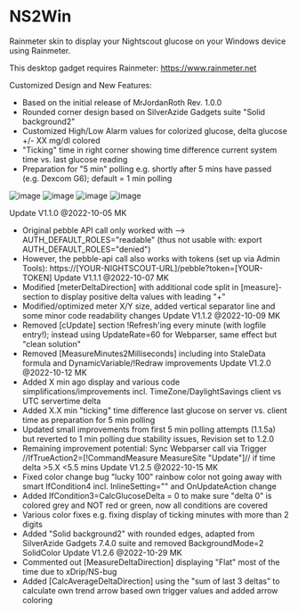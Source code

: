 # NS2Win
 Rainmeter skin to display your Nightscout glucose on your Windows device using Rainmeter.
 
 This desktop gadget requires Rainmeter: https://www.rainmeter.net
 
 Customized Design and New Features:
 - Based on the initial release of MrJordanRoth Rev. 1.0.0 
 - Rounded corner design based on SilverAzide Gadgets suite "Solid background2"
 - Customized High/Low Alarm values for colorized glucose, delta glucose +/- XX mg/dl colored
 - "Ticking" time in right corner showing time difference current system time vs. last glucose reading
 - Preparation for "5 min" polling e.g. shortly after 5 mins have passed (e.g. Dexcom G6); default = 1 min polling
  
 ![image](https://user-images.githubusercontent.com/60714349/198889996-0fb75f12-c352-4ff4-bfc9-f3e5ff6542d3.png)
 ![image](https://user-images.githubusercontent.com/60714349/198890172-a5d5af8b-0b2e-4207-8283-d1bd90fd9c19.png)
 ![image](https://user-images.githubusercontent.com/60714349/198889055-e20f2d5d-10e9-4174-b067-a61dc046032a.png)
 ![image](https://user-images.githubusercontent.com/60714349/198889087-de531893-340b-4562-99d2-1a6f4f8de67c.png)
 
 Update V1.1.0 @2022-10-05 MK
 - Original pebble API call only worked with --> AUTH_DEFAULT_ROLES="readable" (thus not usable with: export AUTH_DEFAULT_ROLES="denied")
 - However, the pebble-api call also works with tokens (set up via Admin Tools): https://[YOUR-NIGHTSCOUT-URL]/pebble?token=[YOUR-TOKEN]
 Update V1.1.1 @2022-10-07 MK
 - Modified [meterDeltaDirection] with additional code split in [measure]-section to display positive delta values with leading "+"
 - Modified/optimized meter X/Y size, added vertical separator line and some minor code readability changes
 Update V1.1.2 @2022-10-09 MK
 - Removed [cUpdate] section !Refresh'ing every minute (with logfile entry!); instead using UpdateRate=60 for Webparser, same effect but "clean solution"
 - Removed [MeasureMinutes2Milliseconds] including into StaleData formula and DynamicVariable/!Redraw improvements
 Update V1.2.0 @2022-10-12 MK
 - Added X min ago display and various code simplifications/improvements incl. TimeZone/DaylightSavings client vs UTC servertime delta
 - Added X.X min "ticking" time difference last glucose on server vs. client time as preparation for 5 min polling
 - Updated small improvements from first 5 min polling attempts (1.1.5a) but reverted to 1 min polling due stability issues, Revision set to 1.2.0
 - Remaining improvement potential: Sync Webparser call via Trigger //IfTrueAction2=[!CommandMeasure MeasureSite "Update"]// if time delta >5.X <5.5 mins
 Update V1.2.5 @2022-10-15 MK
 - Fixed color change bug "lucky 100" rainbow color not going away with smart IfCondition4 incl. InlineSetting="" and OnUpdateAction change
 - Added IfCondition3=CalcGlucoseDelta = 0 to make sure "delta 0" is colored grey and NOT red or green, now all conditions are covered
 - Various color fixes e.g. fixing display of ticking minutes with more than 2 digits
 - Added "Solid background2" with rounded edges, adapted from SilverAzide Gadgets 7.4.0 suite and removed BackgroundMode=2 SolidColor
 Update V1.2.6 @2022-10-29 MK
 - Commented out [MeasureDeltaDirection] displaying "Flat" most of the time due to xDrip/NS-bug
 - Added [CalcAverageDeltaDirection] using the "sum of last 3 deltas" to calculate own trend arrow based own trigger values and added arrow coloring
